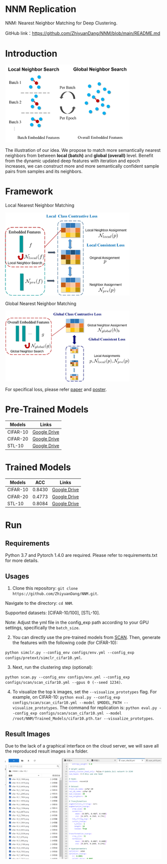 # NNM Replication
NNM: Nearest Neighbor Matching for Deep Clustering.

GitHub link：https://github.com/ZhiyuanDang/NNM/blob/main/README.md

# Introduction


<img src="images/ill_idea.jpg" width="400" />

<p> The illustration of our idea. We propose to match more semantically nearest neighbors from between <b>local (batch)</b> and <b>global (overall)</b> level. Benefit from the dynamic updated deep features with iteration and epoch increases, we can construct more and more semantically confident sample pairs from samples and its neighbors. </p>

# Framework
Local Nearest Neighbor Matching

<img src="images/local_loss.jpg" width="400" />

Global Nearest Neighbor Matching

<img src="images/global_loss.jpg" width="400" />

For specifical loss, please refer [paper](./dzy-CVPR2021-NNM-final.pdf) and [poster](./4001-poster.pdf).

# Pre-Trained Models
|  Models    | Links |
|  ----   | ---- |
| CIFAR-10   | [Google Drive](https://drive.google.com/file/d/1Wk3wJZ1puU8ptAaMgLOhviG54ooGMXPf/view?usp=sharing) |
| CIFAR-20   | [Google Drive](https://drive.google.com/file/d/1GELVDCmompIT12iKv-Ib4SBNnfohmUTH/view?usp=sharing) |
| STL-10   | [Google Drive](https://drive.google.com/file/d/1ZK5zs6jfjm6_CCm4gf6Ji0gGGrQCc0bk/view?usp=sharing) |

# Trained Models
|  Models   | ACC  | Links |
|  ----  | ----  | ---- |
| CIFAR-10  | 0.8430 | [Google Drive](https://drive.google.com/file/d/1_7tua1Sam5T1s9fhopAw3buIBLrnI3dy/view?usp=sharing) |
| CIFAR-20  | 0.4773 | [Google Drive](https://drive.google.com/file/d/1-kqS3Myrw6S1Y9O0kjsHB3kiCv1_d-yw/view?usp=sharing) |
| STL-10  | 0.8084 | [Google Drive](https://drive.google.com/file/d/1aC4aKkoRO2kKAQv1COYcucqRcZ6rdk59/view?usp=sharing) |

# Run
## Requirements
Python 3.7 and Pytorch 1.4.0 are required. Please refer to requirements.txt for more details.
## Usages

1. Clone this repository: `git clone https://github.com/ZhiyuanDang/NNM.git`.

Navigate to the directory: `cd NNM`.

Supported datasets: [CIFAR-10/100], [STL-10].

Note: Adjust the yml file in the config_exp path according to your GPU settings, specifically the `batch_size`.

2. You can directly use the pre-trained models from [SCAN](https://github.com/wvangansbeke/Unsupervised-Classification). Then, generate the features with the following code (for CIFAR-10):

`python simclr.py --config_env configs/env.yml --config_exp configs/pretext/simclr_cifar10.yml`.

3. Next, run the clustering step (optional): 

`python scan.py --config_env configs/env.yml --config_exp configs/scan/scan_cifar10.yml --gpus 0 (--seed 1234)`.

4. To visualize the top k images, set the `--visualize_prototypes` flag. For example, on CIFAR-10:
`python eval.py --config_exp configs/scan/scan_cifar10.yml --model $MODEL_PATH --visualize_prototypes`.
The command for replication is: `python eval.py --config_exp configs/scan/scan_cifar10.yml --model /root/NNM/Trained_Models/cifar10.pth.tar --visualize_prototypes`.

## Result Images

Due to the lack of a graphical interface on the cloud server, we will save all the reproduced result images in a folder.

<img src="1111.png" width="800" />


